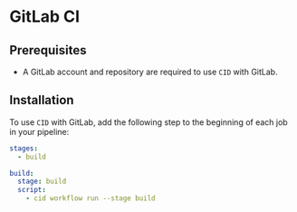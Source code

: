 # GitLab CI

## Prerequisites

- A GitLab account and repository are required to use `CID` with GitLab.

## Installation

To use `CID` with GitLab, add the following step to the beginning of each job in your pipeline:

``` yaml title=".gitlab-ci.yml"
stages:
  - build

build:
  stage: build
  script:
    - cid workflow run --stage build
```
